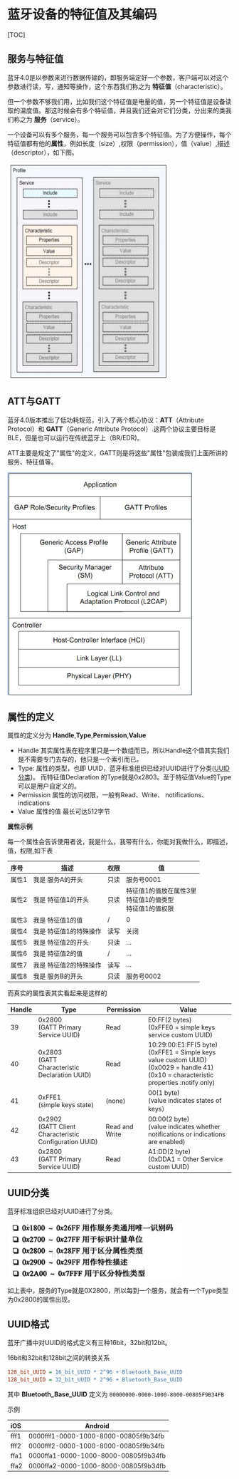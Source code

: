 # 蓝牙设备的特征值及其编码

[TOC]

## 服务与特征值

蓝牙4.0是以参数来进行数据传输的，即服务端定好一个参数，客户端可以对这个参数进行读，写，通知等操作，这个东西我们称之为 **特征值**（characteristic）。

但一个参数不够我们用，比如我们这个特征值是电量的值，另一个特征值是设备读取的温度值。那这时候会有多个特征值，并且我们还会对它们分类，分出来的类我们称之为 **服务**（service）。

一个设备可以有多个服务，每一个服务可以包含多个特征值。为了方便操作，每个特征值都有他的**属性**，例如长度（size）,权限（permission），值（value）,描述（descriptor），如下图。

![服务结构图](服务结构图.png)

## ATT与GATT

蓝牙4.0版本推出了低功耗规范，引入了两个核心协议：**ATT**（Attribute Protocol）和 **GATT**（Generic Attribute Protocol）.这两个协议主要目标是BLE，但是也可以运行在传统蓝牙上（BR/EDR)。

ATT主要是规定了"属性"的定义，GATT则是将这些"属性"包装成我们上面所讲的服务、特征值等。

![ATT与GATT](ATT与GATT.png)

## 属性的定义

属性的定义分为 **Handle**,**Type**,**Permission**,**Value**

- Handle
  其实属性表在程序里只是一个数组而已，所以Handle这个值其实我们是不需要专门去存的，他只是一个索引而已。
- Type:
  属性的类型，也即 UUID，蓝牙标准组织已经对UUID进行了分类([UUID分类](#uuid分类))。
  而特征值Declaration 的Type就是0x2803。至于特征值Value的Type可以是用户自定义的。
- Permission
  属性的访问权限，一般有Read、Write、 notifications、 indications
- Value
  属性的值 最长可达512字节

**属性示例**

每一个属性会告诉使用者说，我是什么，我带有什么，你能对我做什么，即描述，值，权限,如下表

| 序号  | 描述                   | 权限 | 值                                                           |
| :---- | ---------------------- | ---- | ------------------------------------------------------------ |
| 属性1 | 我是 服务A的开头       | 只读 | 服务号0001                                                   |
| 属性2 | 我是 特征值1的开头     | 只读 | 特征值1的值放在属性3里<br>特征值1的值类型<br>特征值1的值权限 |
| 属性3 | 我是 特征值1的值       | /    | 0                                                            |
| 属性4 | 我是 特征值1的特殊操作 | 读写 | 关闭                                                         |
| 属性5 | 我是 特征值2的开头     | 只读 | …                                                            |
| 属性6 | 我是 特征值2的值       | /    | …                                                            |
| 属性7 | 我是 特征值2的特殊操作 | 读写 | …                                                            |
| 属性8 | 我是 服务B的开头       | 只读 | 服务号0002                                                   |

而真实的属性表其实看起来是这样的

| Handle | Type                                                      | Permission     | Value                                                                                                                                         |
| :----- | --------------------------------------------------------- | -------------- | --------------------------------------------------------------------------------------------------------------------------------------------- |
| 39     | 0x2800<br>(GATT Primary Service UUID)                     | Read           | E0:FF(2 bytes)<br>(0xFFE0 = simple keys service custom UUID)                                                                                  |
| 40     | 0x2803<br>(GATT Characteristic Declaration UUID)          | Read           | 10:29:00:E1:FF(5 byte)<br>(0xFFE1 = Simple keys value custom UUID)<br>(0x0029 = handle 41)<br>(0x10 = characteristic properties :notify only) |
| 41     | 0xFFE1<br>(simple keys state)                             | (none)         | 00(1 byte)<br>(value indicates states of keys）                                                                                               |
| 42     | 0x2902<br>(GATT Client Characteristic Configuration UUID) | Read and Write | 00:00(2 byte)<br>(value indicates whether notifications or indications are enabled)                                                           |
| 43     | 0x2800<br>(GATT Primary Service UUID)                     | Read           | A1:DD(2 byte)<br>(0xDDA1 = Other Service custom UUID)                                                                                         |

## UUID分类

蓝牙标准组织已经对UUID进行了分类。

![UUID分类](UUID分类.png)

如上表中，服务的Type就是0X2800，所以每到一个服务，就会有一个Type类型为0x2800的属性出现。

## UUID格式

蓝牙广播中对UUID的格式定义有三种16bit，32bit和12bit。

16bit和32bit和128bit之间的转换关系

```ini
128_bit_UUID = 16_bit_UUID * 2^96 + Bluetooth_Base_UUID
128_bit_UUID = 32_bit_UUID * 2^96 + Bluetooth_Base_UUID
```

其中 **Bluetooth_Base_UUID** 定义为 `00000000-0000-1000-8000-00805F9B34FB`

示例

| iOS  | Android                              |
| :--- | ------------------------------------ |
| fff1 | 0000fff1-0000-1000-8000-00805f9b34fb |
| fff2 | 0000fff2-0000-1000-8000-00805f9b34fb |
| ffa1 | 0000ffa1-0000-1000-8000-00805f9b34fb |
| ffa2 | 0000ffa2-0000-1000-8000-00805f9b34fb |

